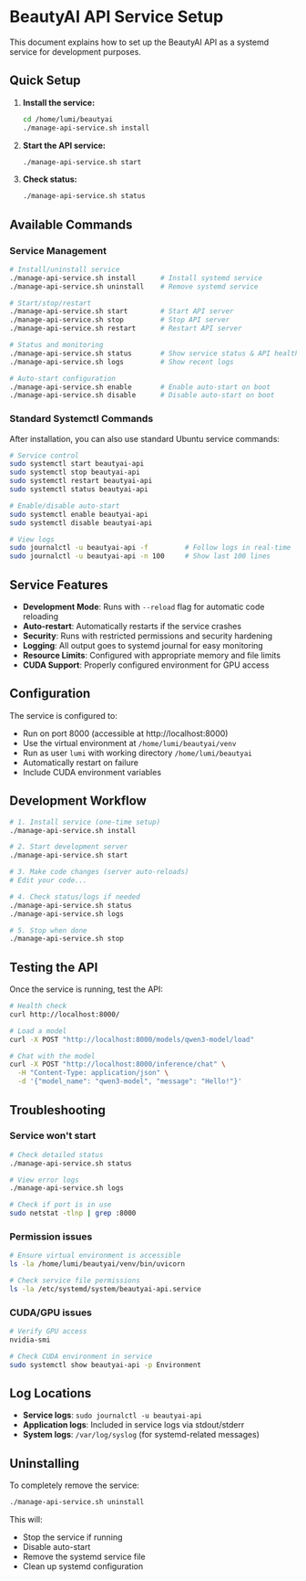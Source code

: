 # BeautyAI API Service Setup

This document explains how to set up the BeautyAI API as a systemd service for development purposes.

## Quick Setup

1. **Install the service:**
   ```bash
   cd /home/lumi/beautyai
   ./manage-api-service.sh install
   ```

2. **Start the API service:**
   ```bash
   ./manage-api-service.sh start
   ```

3. **Check status:**
   ```bash
   ./manage-api-service.sh status
   ```

## Available Commands

### Service Management
```bash
# Install/uninstall service
./manage-api-service.sh install      # Install systemd service
./manage-api-service.sh uninstall    # Remove systemd service

# Start/stop/restart
./manage-api-service.sh start        # Start API server
./manage-api-service.sh stop         # Stop API server  
./manage-api-service.sh restart      # Restart API server

# Status and monitoring
./manage-api-service.sh status       # Show service status & API health
./manage-api-service.sh logs         # Show recent logs

# Auto-start configuration
./manage-api-service.sh enable       # Enable auto-start on boot
./manage-api-service.sh disable      # Disable auto-start on boot
```

### Standard Systemctl Commands
After installation, you can also use standard Ubuntu service commands:

```bash
# Service control
sudo systemctl start beautyai-api
sudo systemctl stop beautyai-api
sudo systemctl restart beautyai-api
sudo systemctl status beautyai-api

# Enable/disable auto-start
sudo systemctl enable beautyai-api
sudo systemctl disable beautyai-api

# View logs
sudo journalctl -u beautyai-api -f         # Follow logs in real-time
sudo journalctl -u beautyai-api -n 100     # Show last 100 lines
```

## Service Features

- **Development Mode**: Runs with `--reload` flag for automatic code reloading
- **Auto-restart**: Automatically restarts if the service crashes
- **Security**: Runs with restricted permissions and security hardening
- **Logging**: All output goes to systemd journal for easy monitoring
- **Resource Limits**: Configured with appropriate memory and file limits
- **CUDA Support**: Properly configured environment for GPU access

## Configuration

The service is configured to:
- Run on port 8000 (accessible at http://localhost:8000)
- Use the virtual environment at `/home/lumi/beautyai/venv`
- Run as user `lumi` with working directory `/home/lumi/beautyai`
- Automatically restart on failure
- Include CUDA environment variables

## Development Workflow

```bash
# 1. Install service (one-time setup)
./manage-api-service.sh install

# 2. Start development server
./manage-api-service.sh start

# 3. Make code changes (server auto-reloads)
# Edit your code...

# 4. Check status/logs if needed
./manage-api-service.sh status
./manage-api-service.sh logs

# 5. Stop when done
./manage-api-service.sh stop
```

## Testing the API

Once the service is running, test the API:

```bash
# Health check
curl http://localhost:8000/

# Load a model
curl -X POST "http://localhost:8000/models/qwen3-model/load"

# Chat with the model
curl -X POST "http://localhost:8000/inference/chat" \
  -H "Content-Type: application/json" \
  -d '{"model_name": "qwen3-model", "message": "Hello!"}'
```

## Troubleshooting

### Service won't start
```bash
# Check detailed status
./manage-api-service.sh status

# View error logs
./manage-api-service.sh logs

# Check if port is in use
sudo netstat -tlnp | grep :8000
```

### Permission issues
```bash
# Ensure virtual environment is accessible
ls -la /home/lumi/beautyai/venv/bin/uvicorn

# Check service file permissions
ls -la /etc/systemd/system/beautyai-api.service
```

### CUDA/GPU issues
```bash
# Verify GPU access
nvidia-smi

# Check CUDA environment in service
sudo systemctl show beautyai-api -p Environment
```

## Log Locations

- **Service logs**: `sudo journalctl -u beautyai-api`
- **Application logs**: Included in service logs via stdout/stderr
- **System logs**: `/var/log/syslog` (for systemd-related messages)

## Uninstalling

To completely remove the service:

```bash
./manage-api-service.sh uninstall
```

This will:
- Stop the service if running
- Disable auto-start
- Remove the systemd service file
- Clean up systemd configuration
